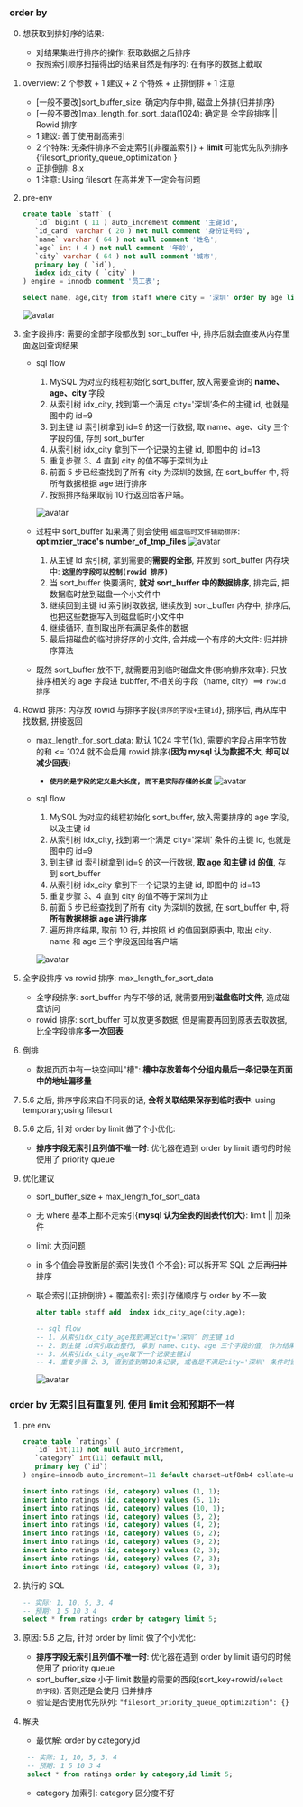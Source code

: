 ### order by

0. 想获取到排好序的结果:

   - 对结果集进行排序的操作: 获取数据之后排序
   - 按照索引顺序扫描得出的结果自然是有序的: 在有序的数据上截取

1. overview: 2 个参数 + 1 建议 + 2 个特殊 + 正排倒排 + 1 注意

   - [一般不要改]sort_buffer_size: 确定内存中排, 磁盘上外排{归并排序}
   - [一般不要改]max_length_for_sort_data(1024): 确定是 全字段排序 || Rowid 排序
   - 1 建议: 善于使用副高索引
   - 2 个特殊: 无条件排序不会走索引{非覆盖索引} + **limit** 可能优先队列排序{filesort_priority_queue_optimization }
   - 正排倒排: 8.x
   - 1 注意: Using filesort 在高并发下一定会有问题

2. pre-env

   ```sql
   create table `staff` (
      `id` bigint ( 11 ) auto_increment comment '主键id',
      `id_card` varchar ( 20 ) not null comment '身份证号码',
      `name` varchar ( 64 ) not null comment '姓名',
      `age` int ( 4 ) not null comment '年龄',
      `city` varchar ( 64 ) not null comment '城市',
      primary key ( `id`),
      index idx_city ( `city` )
   ) engine = innodb comment '员工表';

   select name, age,city from staff where city = '深圳' order by age limit 10;
   ```

   ![avatar](/static/image/mysql/mysql-key-orderby-data.png)

3. 全字段排序: 需要的全部字段都放到 sort_buffer 中, 排序后就会直接从内存里面返回查询结果

   - sql flow

     1. MySQL 为对应的线程初始化 sort_buffer, 放入需要查询的 **name、age、city** 字段
     2. 从索引树 idx_city, 找到第一个满足 city='深圳’条件的主键 id, 也就是图中的 id=9
     3. 到主键 id 索引树拿到 id=9 的这一行数据, 取 name、age、city 三个字段的值, 存到 sort_buffer
     4. 从索引树 idx_city 拿到下一个记录的主键 id, 即图中的 id=13
     5. 重复步骤 3、4 直到 city 的值不等于深圳为止
     6. 前面 5 步已经查找到了所有 city 为深圳的数据, 在 sort_buffer 中, 将所有数据根据 age 进行排序
     7. 按照排序结果取前 10 行返回给客户端。

     ![avatar](/static/image/mysql/mysql-key-orderby-mem-flow.png)

   - 过程中 sort_buffer 如果满了则会使用 `磁盘临时文件辅助排序`: **optimzier_trace's number_of_tmp_files**
     ![avatar](/static/image/mysql/mysql-key-orderby-optra-disk.png)

     1. 从主键 Id 索引树, 拿到需要的**需要的全部**, 并放到 sort_buffer 内存块中: **`这里的字段可以控制(rowid 排序)`**
     2. 当 sort_buffer 快要满时, **就对 sort_buffer 中的数据排序**, 排完后, 把数据临时放到磁盘一个小文件中
     3. 继续回到主键 id 索引树取数据, 继续放到 sort_buffer 内存中, 排序后, 也把这些数据写入到磁盘临时小文件中
     4. 继续循环, 直到取出所有满足条件的数据
     5. 最后把磁盘的临时排好序的小文件, 合并成一个有序的大文件: 归并排序算法

   - 既然 sort_buffer 放不下, 就需要用到临时磁盘文件{影响排序效率}: 只放排序相关的 age 字段进 bubffer, 不相关的字段（name, city）==> `rowid 排序`

4. Rowid 排序: 内存放 rowid 与排序字段{`排序的字段+主键id`}, 排序后, 再从库中找数据, 拼接返回

   - max_length_for_sort_data: 默认 1024 字节(1k), 需要的字段占用字节数的和 <= 1024 就不会启用 rowid 排序{**因为 mysql 认为数据不大, 却可以减少回表**}

     - **`使用的是字段的定义最大长度, 而不是实际存储的长度`**
       ![avatar](/static/image/mysql/mysql-key-orderby-optra-rowid.png)

   - sql flow

     1. MySQL 为对应的线程初始化 sort_buffer, 放入需要排序的 age 字段, 以及主键 id
     2. 从索引树 idx_city, 找到第一个满足 city='深圳' 条件的主键 id, 也就是图中的 id=9
     3. 到主键 id 索引树拿到 id=9 的这一行数据, **取 age 和主键 id 的值**, 存到 sort_buffer
     4. 从索引树 idx_city 拿到下一个记录的主键 id, 即图中的 id=13
     5. 重复步骤 3、4 直到 city 的值不等于深圳为止
     6. 前面 5 步已经查找到了所有 city 为深圳的数据, 在 sort_buffer 中, 将**所有数据根据 age 进行排序**
     7. 遍历排序结果, 取前 10 行, 并按照 id 的值回到原表中, 取出 city、name 和 age 三个字段返回给客户端

     ![avatar](/static/image/mysql/mysql-key-orderby-rowid.png)

5. 全字段排序 vs rowid 排序: max_length_for_sort_data

   - 全字段排序: sort_buffer 内存不够的话, 就需要用到**磁盘临时文件**, 造成磁盘访问
   - rowid 排序: sort_buffer 可以放更多数据, 但是需要再回到原表去取数据, 比全字段排序**多一次回表**

6. 倒排

   - 数据页页中有一块空间叫"槽": **槽中存放着每个分组内最后一条记录在页面中的地址偏移量**

7. 5.6 之后, 排序字段来自不同表的话, **会将关联结果保存到临时表中**: using temporary;using filesort
8. 5.6 之后, 针对 order by limit 做了个小优化:

   - **排序字段无索引且列值不唯一时**: 优化器在遇到 order by limit 语句的时候使用了 priority queue

9. 优化建议

   - sort_buffer_size + max_length_for_sort_data
   - 无 where 基本上都不走索引{**mysql 认为全表的回表代价大**}: limit || 加条件
   - limit 大页问题
   - in 多个值会导致断层的索引失效{1 个不会}: 可以拆开写 SQL 之后再~~归并~~排序
   - 联合索引{正排倒排} + 覆盖索引: 索引存储顺序与 order by 不一致

     ```sql
     alter table staff add  index idx_city_age(city,age);

     -- sql flow
     -- 1. 从索引idx_city_age找到满足city='深圳’ 的主键 id
     -- 2. 到主键 id索引取出整行, 拿到 name、city、age 三个字段的值, 作为结果集的一部分直接返回
     -- 3. 从索引idx_city_age取下一个记录主键id
     -- 4. 重复步骤 2、3, 直到查到第10条记录, 或者是不满足city='深圳' 条件时循环结束
     ```

     ![avatar](/static/image/mysql/mysql-key-orderby-opt-flowr.png)

### order by 无索引且有重复列, 使用 limit 会和预期不一样

1. pre env

   ```sql
   create table `ratings` (
      `id` int(11) not null auto_increment,
      `category` int(11) default null,
      primary key (`id`)
   ) engine=innodb auto_increment=11 default charset=utf8mb4 collate=utf8mb4_general_ci;

   insert into ratings (id, category) values (1, 1);
   insert into ratings (id, category) values (5, 1);
   insert into ratings (id, category) values (10, 1);
   insert into ratings (id, category) values (3, 2);
   insert into ratings (id, category) values (4, 2);
   insert into ratings (id, category) values (6, 2);
   insert into ratings (id, category) values (9, 2);
   insert into ratings (id, category) values (2, 3);
   insert into ratings (id, category) values (7, 3);
   insert into ratings (id, category) values (8, 3);
   ```

2. 执行的 SQL

   ```sql
   -- 实际: 1, 10, 5, 3, 4
   -- 预期: 1 5 10 3 4
   select * from ratings order by category limit 5;
   ```

3. 原因: 5.6 之后, 针对 order by limit 做了个小优化:

   - **排序字段无索引且列值不唯一时**: 优化器在遇到 order by limit 语句的时候使用了 priority queue
   - sort_buffer_size 小于 limit 数量的需要的西段(sort_key+rowid/`select 的字段`): 否则还是会使用 归并排序
   - 验证是否使用优先队列: `"filesort_priority_queue_optimization": {}`

4. 解决

   - 最优解: order by category,id

   ```sql
    -- 实际: 1, 10, 5, 3, 4
    -- 预期: 1 5 10 3 4
    select * from ratings order by category,id limit 5;
   ```

   - category 加索引: category 区分度不好
